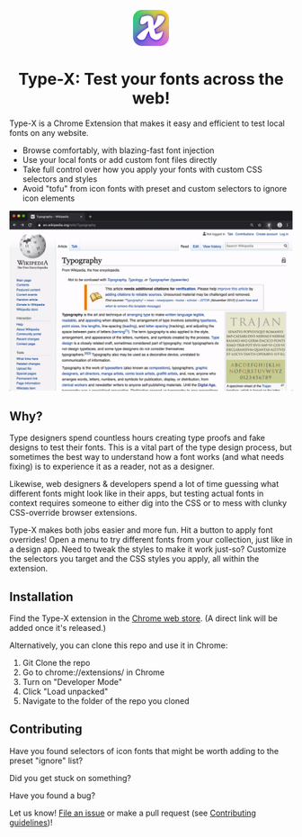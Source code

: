 <p align="center">
    <img alt="type-x icon" src="design/branding/toolbar-icons/typex-active@128.png" width="64" />
</p>
<h1 align="center">
  Type-X: Test your fonts across the web!
</h1>

Type-X is a Chrome Extension that makes it easy and efficient to test local fonts on any website.

- Browse comfortably, with blazing-fast font injection
- Use your local fonts or add custom font files directly
- Take full control over how you apply your fonts with custom CSS selectors and styles
- Avoid "tofu" from icon fonts with preset and custom selectors to ignore icon elements

![Type-X in use to apply font overrides to Wikipedia](design/typex-demo.gif)

## Why? 

Type designers spend countless hours creating type proofs and fake designs to test their fonts. This is a vital part of the type design process, but sometimes the best way to understand how a font works (and what needs fixing) is to experience it as a reader, not as a designer.

Likewise, web designers & developers spend a lot of time guessing what different fonts might look like in their apps, but testing actual fonts in context requires someone to either dig into the CSS or to mess with clunky CSS-override browser extensions.

Type-X makes both jobs easier and more fun. Hit a button to apply font overrides! Open a menu to try different fonts from your collection, just like in a design app. Need to tweak the styles to make it work just-so? Customize the selectors you target and the CSS styles you apply, all within the extension.

## Installation

Find the Type-X extension in the [Chrome web store](https://chrome.google.com/webstore/category/extensions). (A direct link will be added once it's released.)

Alternatively, you can clone this repo and use it in Chrome:

1. Git Clone the repo
2. Go to chrome://extensions/ in Chrome
3. Turn on "Developer Mode"
4. Click "Load unpacked"
5. Navigate to the folder of the repo you cloned

## Contributing

Have you found selectors of icon fonts that might be worth adding to the preset "ignore" list?  

Did you get stuck on something?

Have you found a bug?

Let us know! [File an issue](/issues) or make a pull request (see [Contributing guidelines](CONTRIBUTING.md))!